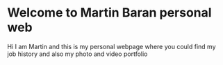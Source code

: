 # Welcome to Martin Baran personal web

Hi I am Martin and this is my personal webpage where you could find my job history and also my photo and video portfolio